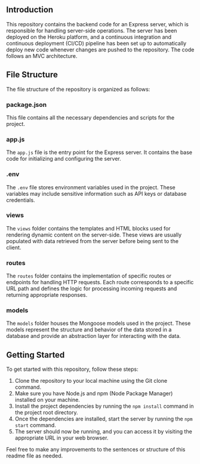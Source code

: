 ## Introduction
This repository contains the backend code for an Express server, which is responsible for handling server-side operations. The server has been deployed on the Heroku platform, and a continuous integration and continuous deployment (CI/CD) pipeline has been set up to automatically deploy new code whenever changes are pushed to the repository. The code follows an MVC architecture.

## File Structure
The file structure of the repository is organized as follows:

### package.json
This file contains all the necessary dependencies and scripts for the project.

### app.js
The `app.js` file is the entry point for the Express server. It contains the base code for initializing and configuring the server.

### .env
The `.env` file stores environment variables used in the project. These variables may include sensitive information such as API keys or database credentials.

### views
The `views` folder contains the templates and HTML blocks used for rendering dynamic content on the server-side. These views are usually populated with data retrieved from the server before being sent to the client.

### routes
The `routes` folder contains the implementation of specific routes or endpoints for handling HTTP requests. Each route corresponds to a specific URL path and defines the logic for processing incoming requests and returning appropriate responses.

### models
The `models` folder houses the Mongoose models used in the project. These models represent the structure and behavior of the data stored in a database and provide an abstraction layer for interacting with the data.

## Getting Started
To get started with this repository, follow these steps:

1. Clone the repository to your local machine using the Git clone command.
2. Make sure you have Node.js and npm (Node Package Manager) installed on your machine.
3. Install the project dependencies by running the `npm install` command in the project root directory.
4. Once the dependencies are installed, start the server by running the `npm start` command.
5. The server should now be running, and you can access it by visiting the appropriate URL in your web browser.

Feel free to make any improvements to the sentences or structure of this readme file as needed.

